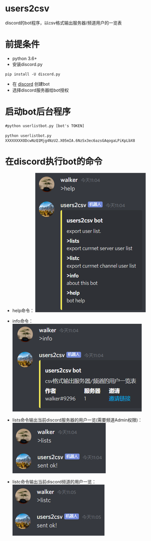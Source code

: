 # users2csv
discord的bot程序，以csv格式输出服务器/频道用户的一览表

# 前提条件
- python 3.6+
- 安装discord.py
```
pip install -U discord.py
```
- 在 [discord](https://discord.com/developers/applications/) 创建bot
- 选择discord服务器给bot授权

# 启动bot后台程序
```
#python userlistbot.py [bot's TOKEN]

python userlistbot.py XXXXXXXXODcwNzQ1Mjg4NzU2.X05mIA.6NzSx3ec6azsGAqogaLPiKpLbX8
```

# 在discord执行bot的命令

- help命令：
![](https://github.com/walker9296/users2csv/blob/master/img/help.png?raw=true "help命令") <br>

- info命令：
![](https://github.com/walker9296/users2csv/blob/master/img/info.png?raw=true "info命令") <br>

- lists命令输出当前discord服务器的用户一览(需要频道Admin权限)：
![](https://github.com/walker9296/users2csv/blob/master/img/lists.png?raw=true "lists命令(需要频道Admin权限)") <br>

- listc命令输出当前discord频道的用户一览：
![](https://github.com/walker9296/users2csv/blob/master/img/listc.png?raw=true "listc命令")
